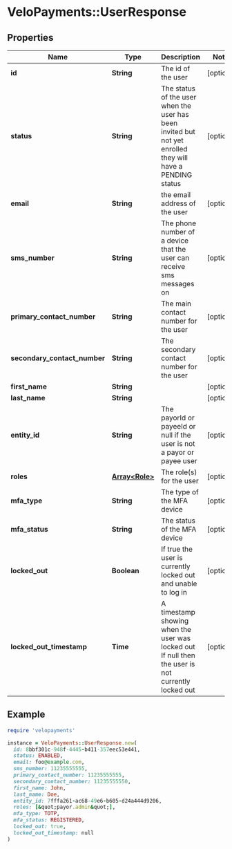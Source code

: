 # VeloPayments::UserResponse

## Properties

| Name | Type | Description | Notes |
| ---- | ---- | ----------- | ----- |
| **id** | **String** | The id of the user | [optional] |
| **status** | **String** | The status of the user when the user has been invited but not yet enrolled they will have a PENDING status  | [optional] |
| **email** | **String** | the email address of the user | [optional] |
| **sms_number** | **String** | The phone number of a device that the user can receive sms messages on  | [optional] |
| **primary_contact_number** | **String** | The main contact number for the user  | [optional] |
| **secondary_contact_number** | **String** | The secondary contact number for the user  | [optional] |
| **first_name** | **String** |  | [optional] |
| **last_name** | **String** |  | [optional] |
| **entity_id** | **String** | The payorId or payeeId or null if the user is not a payor or payee user  | [optional] |
| **roles** | [**Array&lt;Role&gt;**](Role.md) | The role(s) for the user  | [optional] |
| **mfa_type** | **String** | The type of the MFA device | [optional] |
| **mfa_status** | **String** | The status of the MFA device | [optional] |
| **locked_out** | **Boolean** | If true the user is currently locked out and unable to log in | [optional] |
| **locked_out_timestamp** | **Time** | A timestamp showing when the user was locked out If null then the user is not currently locked out  | [optional] |

## Example

```ruby
require 'velopayments'

instance = VeloPayments::UserResponse.new(
  id: 8bbf301c-948f-4445-b411-357eec53e441,
  status: ENABLED,
  email: foo@example.com,
  sms_number: 11235555555,
  primary_contact_number: 11235555555,
  secondary_contact_number: 11235555550,
  first_name: John,
  last_name: Doe,
  entity_id: 7fffa261-ac68-49e6-b605-d24a444d9206,
  roles: [&quot;payor.admin&quot;],
  mfa_type: TOTP,
  mfa_status: REGISTERED,
  locked_out: true,
  locked_out_timestamp: null
)
```

